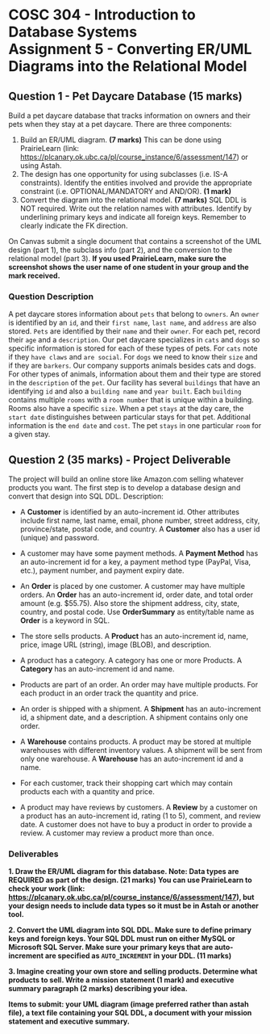 # COSC 304 - Introduction to Database Systems<br>Assignment 5 - Converting ER/UML Diagrams into the Relational Model


## Question 1 - Pet Daycare Database (15 marks)

Build a pet daycare database that tracks information on owners and their pets when they stay at a pet daycare. There are three components:

1) Build an ER/UML diagram. **(7 marks)** This can be done using PrairieLearn (link: https://plcanary.ok.ubc.ca/pl/course_instance/6/assessment/147) or using Astah.
2) The design has one opportunity for using subclasses (i.e. IS-A constraints). Identify the entities involved and provide the appropriate constraint (i.e. OPTIONAL/MANDATORY and AND/OR). **(1 mark)**
3) Convert the diagram into the relational model. **(7 marks)** SQL DDL is NOT required. Write out the relation names with attributes. Identify by underlining primary keys and indicate all foreign keys. Remember to clearly indicate the FK direction.

On Canvas submit a single document that contains a screenshot of the UML design (part 1), the subclass info (part 2), and the conversion to the relational model (part 3). **If you used PrairieLearn, make sure the screenshot shows the user name of one student in your group and the mark received.**

### Question Description

A pet daycare stores information about `pets` that belong to `owners`. An `owner` is identified by an `id`, and their `first name`, `last name`, and `address` are also stored. `Pets` are identified by their `name` and their `owner`. For each pet, record their `age` and a `description`.  Our pet daycare specializes in `cats` and `dogs` so specific information is stored for each of these types of pets. For `cats` note if they `have claws` and `are social`. For `dogs` we need to know their `size` and if they are `barkers`. Our company supports animals besides cats and dogs. For other types of animals, information about them and their type are stored in the `description` of the `pet`. Our facility has several `buildings` that have an identifying `id` and also a `building name` and `year built`. Each `building` contains multiple `rooms` with a `room number` that is unique within a building. Rooms also have a specific `size`.  When a pet `stays` at the day care, the `start date` distinguishes between particular stays for that pet. Additional information is the `end date` and `cost`. The pet `stays` in one particular `room` for a given stay.

## Question 2 (35 marks) - Project Deliverable

The project will build an online store like Amazon.com selling whatever products you want. The first step is to develop a database design and convert that design into SQL DDL. Description:

- A <strong>Customer</strong> is identified by an auto-increment id. Other attributes include first name, last name, email, phone number, street address, city, province/state, postal code, and country. A <strong>Customer</strong> also has a user id (unique) and password.

- A customer may have some payment methods. A <strong>Payment Method</strong> has an auto-increment id for a key, a payment method type (PayPal, Visa, etc.), payment number, and payment expiry date.

- An <strong>Order</strong> is placed by one customer. A customer may have multiple orders. An <strong>Order</strong> has an auto-increment id, order date, and total order amount (e.g. $55.75). Also store the shipment address, city, state, country, and postal code. Use <strong>OrderSummary</strong> as entity/table name as <strong>Order</strong> is a keyword in SQL.

- The store sells products. A <strong>Product</strong> has an auto-increment id, name, price, image URL (string), image (BLOB), and description.
- A product has a category. A category has one or more Products. A <strong>Category</strong> has an auto-increment id and name.

- Products are part of an order. An order may have multiple products. For each product in an order track the quantity and price.

- An order is shipped with a shipment. A <strong>Shipment</strong> has an auto-increment id, a shipment date, and a description. A shipment contains only one order.

- A <strong>Warehouse</strong> contains products. A product may be stored at multiple warehouses with different inventory values. A shipment will be sent from only one warehouse. A <strong>Warehouse</strong> has an auto-increment id and a name.

- For each customer, track their shopping cart which may contain products each with a quantity and price.

- A product may have reviews by customers. A <strong>Review</strong> by a customer on a product has an auto-increment id, rating (1 to 5), comment, and review date. A customer does not have to buy a product in order to provide a review. A customer may review a product more than once.

### Deliverables

**1. Draw the ER/UML diagram for this database. Note: Data types are REQUIRED as part of the design. (21 marks)** **You can use PrairieLearn to check your work (link: https://plcanary.ok.ubc.ca/pl/course_instance/6/assessment/147), but your design needs to include data types so it must be in Astah or another tool.**

**2. Convert the UML diagram into SQL DDL. Make sure to define primary keys and foreign keys. Your SQL DDL must run on either MySQL or Microsoft SQL Server. Make sure your primary keys that are auto-increment are specified as `AUTO_INCREMENT` in your DDL. (11 marks)**

**3. Imagine creating your own store and selling products. Determine what products to sell. Write a mission statement (1 mark) and executive summary paragraph (2 marks) describing your idea.**

**Items to submit: your UML diagram (image preferred rather than astah file), a text file containing your SQL DDL, a document with your mission statement and executive summary.**


